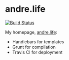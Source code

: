 # andre.life

[![Build Status](https://travis-ci.org/Andre-487/andre.life.svg?branch=master)](https://travis-ci.org/Andre-487/andre.life)

My homepage, [andre.life](http://andre.life):
  * Handlebars for templates
  * Grunt for compilation
  * Travis CI for deployment
